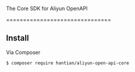 The Core SDK for Aliyun OpenAPI

===============================


## Install


Via Composer


``` bash
$ composer require hantian/aliyun-open-api-core

```